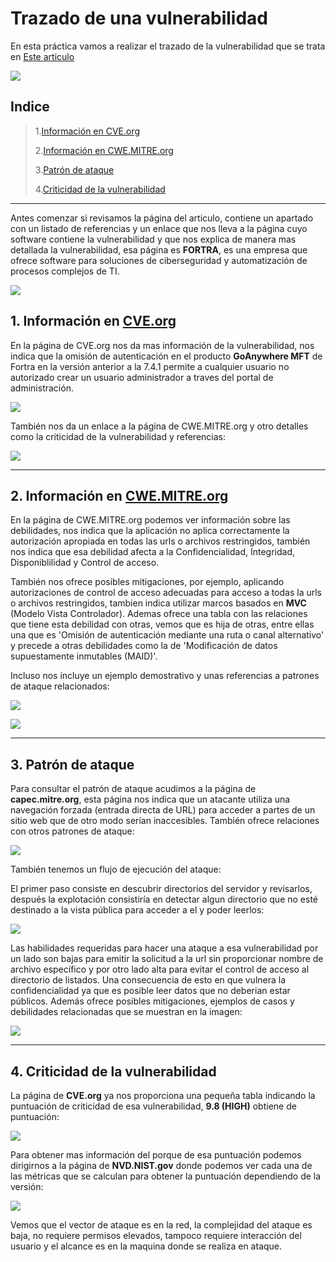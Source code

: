# Trazado de una vulnerabilidad

En esta práctica vamos a realizar el trazado de la vulnerabilidad que se trata en [Este articulo](https://www.incibe.es/empresas/avisos/vulnerabilidad-critica-de-omision-de-autenticacion-en-goanywhere-mft-de-fortra)

![](./Imagenes/1.png)

## Indice

> 1.[Información en CVE.org](#1-información-en-cveorg)
>
> 2.[Información en CWE.MITRE.org](#2-información-en-cwemitre.org)
>
> 3.[Patrón de ataque](#3-patrón-de-ataque)
>
> 4.[Criticidad de la vulnerabilidad ](#4-criticidad-de-la-vulnerabilidad)
----

Antes comenzar si revisamos la página del articulo, contiene un apartado con un listado de referencias y un enlace que nos lleva a la página cuyo software contiene la vulnerabilidad y que nos explica de manera mas detallada la vulnerabilidad, esa página es **FORTRA**, es una empresa que ofrece software para soluciones de ciberseguridad y automatización de procesos complejos de TI.

![](./Imagenes/2.png)

## 1. Información en [CVE.org](https://www.cve.org/CVERecord?id=CVE-2024-0204)

En la página de CVE.org nos da mas información de la vulnerabilidad, nos indica que la omisión de autenticación en el producto **GoAnywhere MFT** de Fortra en la versión anterior a la 7.4.1 permite a cualquier usuario no autorizado crear un usuario administrador a traves del portal de administración.

![](./Imagenes/3.png)

También nos da un enlace a la página de CWE.MITRE.org y otro detalles como la criticidad de la vulnerabilidad y referencias:

![](./Imagenes/3.1.png)

----

## 2. Información en [CWE.MITRE.org](https://cwe.mitre.org/data/definitions/425.html)

En la página de CWE.MITRE.org podemos ver información sobre las debilidades, nos indica que la aplicación no aplica correctamente la autorización apropiada en todas las urls o archivos restringidos, también nos indica que esa debilidad afecta a la Confidencialidad, Integridad, Disponiblilidad y Control de acceso.

También nos ofrece posibles mitigaciones, por ejemplo, aplicando autorizaciones de control de acceso adecuadas para acceso a todas la urls o archivos restringidos, tambien indica utilizar marcos basados en **MVC** (Modelo Vista Controlador). Ademas ofrece una tabla con las relaciones que tiene esta debilidad con otras, vemos que es hija de otras, entre ellas una que es 'Omisión de autenticación mediante una ruta o canal alternativo' y precede a otras debilidades como la de 'Modificación de datos supuestamente inmutables (MAID)'.

Incluso nos incluye un ejemplo demostrativo y unas referencias a patrones de ataque relacionados:

![](./Imagenes/5.png)

![](./Imagenes/6.png)

----

## 3. Patrón de ataque

Para consultar el patrón de ataque acudimos a la página de **capec.mitre.org**, esta página nos indica que un atacante utiliza una navegación forzada (entrada directa de URL) para acceder a partes de un sitio web que de otro modo serían inaccesibles. También ofrece relaciones con otros patrones de ataque:

![](./Imagenes/7.png)

También tenemos un flujo de ejecución del ataque:

El primer paso consiste en descubrir directorios del servidor y revisarlos, después la explotación consistiría en detectar algun directorio que no esté destinado a la vista pública para acceder a el y poder leerlos:

![](./Imagenes/8.png)

Las habilidades requeridas para hacer una ataque a esa vulnerabilidad por un lado son bajas para emitir la solicitud a la url sin proporcionar nombre de archivo específico y por otro lado alta para evitar el control de acceso al directorio de listados. Una consecuencia de esto en que vulnera la confidencialidad ya que es posible leer datos que no deberian estar públicos. Además ofrece posibles mitigaciones, ejemplos de casos y debilidades relacionadas que se muestran en la imagen:

![](./Imagenes/9.png)

----

## 4. Criticidad de la vulnerabilidad

La página de **CVE.org** ya nos proporciona una pequeña tabla indicando la puntuación de criticidad de esa vulnerabilidad, **9.8 (HIGH)** obtiene de puntuación:

![](./Imagenes/10.png)

Para obtener mas información del porque de esa puntuación podemos dirigirnos a la página de **NVD.NIST.gov** donde podemos ver cada una de las métricas que se calculan para obtener la puntuación dependiendo de la versión:

![](./Imagenes/11.png)

Vemos que el vector de ataque es en la red, la complejidad del ataque es baja, no requiere permisos elevados, tampoco requiere interacción del usuario y el alcance es en la maquina donde se realiza en ataque.
